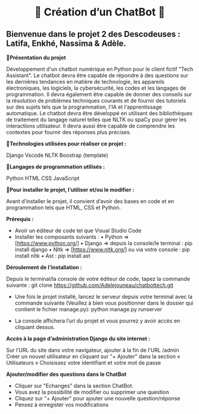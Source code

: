# <center>🤖 Création d’un ChatBot 🤖</center>

## Bienvenue dans le projet 2 des Descodeuses : Latifa, Enkhé, Nassima & Adèle.



**🚀Présentation du projet**

Développement d'un chatbot numérique en Python pour le client fictif "Tech Assistant".
Le chatbot devra être capable de répondre à des questions sur les dernières tendances en matière de technologie, les appareils électroniques, les logiciels, la cybersécurité, les codes et les langages de programmation. 
Il devra également être capable de donner des conseils sur la résolution de problèmes techniques courants et de fournir des tutoriels sur des sujets tels que la programmation, l'IA et l'apprentissage automatique. 
Le chatbot devra être développé en utilisant des bibliothèques de traitement du langage naturel telles que NLTK ou spaCy pour gérer les interactions utilisateur. Il devra aussi être capable de comprendre les contextes pour fournir des réponses plus précises.


**🚀Technologies utilisées pour réaliser ce projet :**

Django
Vscode 
NLTK
Boostrap (template) 

**🚀Langages de programmation utilisés :**

Python 
HTML
CSS
JavaScript 


**🚀Pour installer le projet, l’utiliser et/ou le modifier :**

Avant d’installer le projet, il convient d’avoir des bases en code et en programmation tels que HTML, CSS et Python. 

**Prérequis :**

- Avoir un éditeur de code tel que Visual Studio Code 
- Installer les composants suivants : 
•	Python => [https://www.python.org/]
•	Django => depuis la console/le terminal : pip install django
•	Nltk => [https://www.nltk.org/] ou via votre console : pip install nltk
•	Ast : pip install ast 

**Déroulement de l’installation :**

Depuis le terminal/la console de votre éditeur de code, tapez la commande suivante : git clone https://github.com/Adelejouneau/chatbottech.git

- Une fois le projet installé, lancez le serveur depuis votre terminal avec la commande suivante (Veuillez à bien vous positionner dans le dossier qui contient le fichier manage.py): python manage.py runserver 

- La console affichera l’url du projet et vous pourrez y avoir accès en cliquant dessus.  

**Accès à la page d’administration Django du site internet :**

Sur l’URL du site dans votre navigateur, ajouter à la fin de l’URL /admin 
Créer un nouvel utilisateur en cliquant sur "+ Ajouter" dans la section « Utilisateurs » 
Choisissez votre identifiant et votre mot de passe 

**Ajouter/modifier des questions dans le ChatBot**
- Cliquer sur "Echanges" dans la section ChatBot. 
- Vous avez la possibilité de modifier ou supprimer une question
- Cliquez sur "+ Ajouter" pour ajouter une nouvelle question/réponse 
- Pensez à enregister vos modifications 
